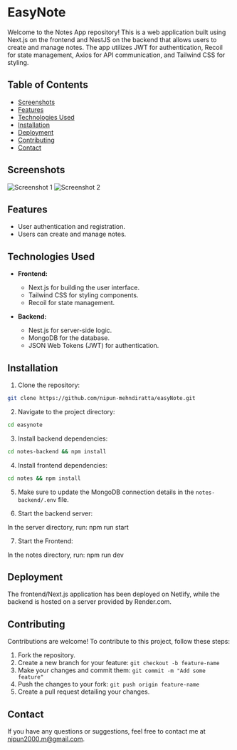# EasyNote

Welcome to the Notes App repository! This is a web application built using Next.js on the frontend and NestJS on the backend that allows users to create and manage notes. The app utilizes JWT for authentication, Recoil for state management, Axios for API communication, and Tailwind CSS for styling.

## Table of Contents

- [Screenshots](#screenshots)
- [Features](#features)
- [Technologies Used](#technologies-used)
- [Installation](#installation)
- [Deployment](#deployment)
- [Contributing](#contributing)
- [Contact](#contact)

## Screenshots

![Screenshot 1](https://i.ibb.co/2KDQsmy/Screenshot-2024-03-05-at-11-00-27-AM.png)
![Screenshot 2](https://i.ibb.co/thDGY5V/Screenshot-2024-03-05-at-11-02-54-AM.png)

## Features

  - User authentication and registration.
  - Users can create and manage notes.

## Technologies Used

- **Frontend:**
  - Next.js for building the user interface.
  - Tailwind CSS for styling components.
  - Recoil for state management.

- **Backend:**
  - Nest.js for server-side logic.
  - MongoDB for the database.
  - JSON Web Tokens (JWT) for authentication.

## Installation

1. Clone the repository:

```sh
git clone https://github.com/nipun-mehndiratta/easyNote.git
```
2. Navigate to the project directory:

```sh
cd easynote
```
3. Install backend dependencies:

```sh
cd notes-backend && npm install
```
4. Install frontend dependencies:

```sh
cd notes && npm install
```
5. Make sure to update the MongoDB connection details in the `notes-backend/.env` file.

6. Start the backend server:

In the server directory, run: npm run start
   
7. Start the Frontend:

In the notes directory, run: npm run dev

## Deployment

The frontend/Next.js application has been deployed on Netlify, while the backend is hosted on a server provided by Render.com.


## Contributing

Contributions are welcome! To contribute to this project, follow these steps:

1. Fork the repository.
2. Create a new branch for your feature: `git checkout -b feature-name`
3. Make your changes and commit them: `git commit -m "Add some feature"`
4. Push the changes to your fork: `git push origin feature-name`
5. Create a pull request detailing your changes.

## Contact

If you have any questions or suggestions, feel free to contact me at nipun2000.m@gmail.com.
